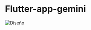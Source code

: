 # Flutter-app-gemini

![Diseño](blob:https://web.whatsapp.com/d2c191d0-2a69-44d3-a8dc-84488b599ed1)

